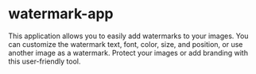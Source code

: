 # watermark-app
This application allows you to easily add watermarks to your images. You can customize the watermark text, font, color, size, and position, or use another image as a watermark. Protect your images or add branding with this user-friendly tool.
